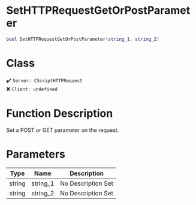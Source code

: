 # SetHTTPRequestGetOrPostParameter
```lua
bool SetHTTPRequestGetOrPostParameter(string_1, string_2)
```
# Class
✔️ `Server: CScriptHTTPRequest`  
❌ `Client: undefined`  

# Function Description
Set a POST or GET parameter on the request.
# Parameters
Type|Name|Description
--|--|--
string|string_1|No Description Set
string|string_2|No Description Set
